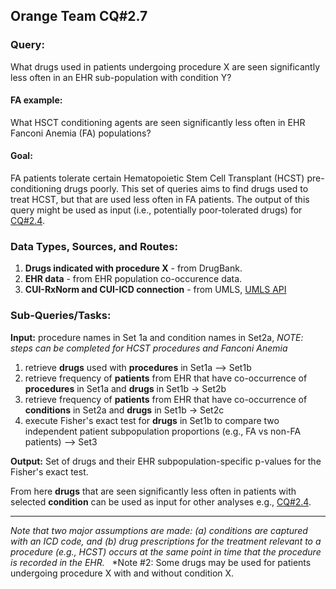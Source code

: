 ## Orange Team CQ#2.7

### Query:
What drugs used in patients undergoing procedure X are seen significantly less often in an EHR sub-population with condition Y?

#### FA example:
What HSCT conditioning agents are seen significantly less often in EHR Fanconi Anemia (FA) populations?
  
#### Goal:
FA patients tolerate certain Hematopoietic Stem Cell Transplant (HCST) pre-conditioning drugs poorly. This set of queries aims to find drugs used to treat HCST, but that are used less often in FA patients. The output of this query might be used as input (i.e., potentially poor-tolerated drugs) for [CQ#2.4](https://github.com/NCATS-Tangerine/cq-notebooks/tree/master/Orange_Demonstrator_2_CQs/OrangeQ2.4_Drug_Gene_Pathway).
  
### Data Types, Sources, and Routes:
1. **Drugs indicated with procedure X** - from DrugBank.
2. **EHR data** - from EHR population co-occurence data.
3. **CUI-RxNorm and CUI-ICD connection** - from UMLS, [UMLS API](https://documentation.uts.nlm.nih.gov/rest/home.html)
  
### Sub-Queries/Tasks:
   
**Input:** procedure names in Set 1a and condition names in Set2a, *NOTE: steps can be completed for HCST procedures and Fanconi Anemia*
1. retrieve **drugs** used with **procedures** in Set1a --> Set1b
2. retrieve frequency of **patients** from EHR that have co-occurrence of **procedures** in Set1a and **drugs** in Set1b -> Set2b
3. retrieve frequency of **patients** from EHR that have co-occurrence of **conditions** in Set2a and **drugs** in Set1b -> Set2c
4. execute Fisher's exact test for **drugs** in Set1b to compare two independent patient subpopulation proportions (e.g., FA vs non-FA patients) --> Set3

**Output:** Set of drugs and their EHR subpopulation-specific p-values for the Fisher's exact test.
  
From here **drugs** that are seen significantly less often in patients with selected **condition** can be used as input for other analyses e.g., [CQ#2.4](https://github.com/NCATS-Tangerine/cq-notebooks/tree/master/Orange_Demonstrator_2_CQs/OrangeQ2.4_Drug_Gene_Pathway).

--------

*Note that two major assumptions are made: (a) conditions are captured with an ICD code, and (b) drug prescriptions for the treatment relevant to a procedure (e.g., HCST) occurs at the same point in time that the procedure is recorded in the EHR.*  
*Note #2: Some drugs may be used for patients undergoing procedure X with and without condition X.

